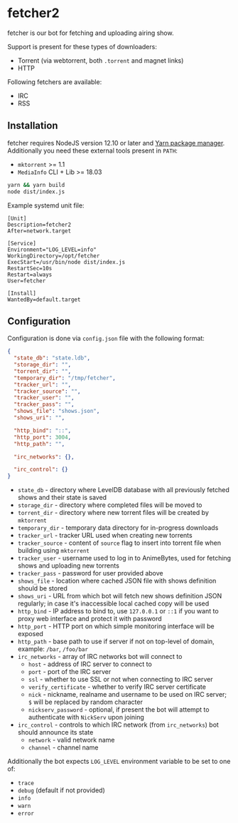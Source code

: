 # fetcher2

fetcher is our bot for fetching and uploading airing show.

Support is present for these types of downloaders:

- Torrent (via webtorrent, both `.torrent` and magnet links)
- HTTP

Following fetchers are available:

- IRC
- RSS

## Installation

fetcher requires NodeJS version 12.10 or later and [Yarn package manager](https://classic.yarnpkg.com/).
Additionally you need these external tools present in `PATH`:

- `mktorrent` >= 1.1
- `MediaInfo` CLI + Lib >= 18.03

```sh
yarn && yarn build
node dist/index.js
```

Example systemd unit file:

```systemd
[Unit]
Description=fetcher2
After=network.target

[Service]
Environment="LOG_LEVEL=info"
WorkingDirectory=/opt/fetcher
ExecStart=/usr/bin/node dist/index.js
RestartSec=10s
Restart=always
User=fetcher

[Install]
WantedBy=default.target
```

## Configuration

Configuration is done via `config.json` file with the following format:

```json
{
  "state_db": "state.ldb",
  "storage_dir": "",
  "torrent_dir": "",
  "temporary_dir": "/tmp/fetcher",
  "tracker_url": "",
  "tracker_source": "",
  "tracker_user": "",
  "tracker_pass": "",
  "shows_file": "shows.json",
  "shows_uri": "",

  "http_bind": "::",
  "http_port": 3004,
  "http_path": "",

  "irc_networks": {},

  "irc_control": {}
}
```

- `state_db` - directory where LevelDB database with all previously fetched shows and their state is saved
- `storage_dir` - directory where completed files will be moved to
- `torrent_dir` - directory where new torrent files will be created by `mktorrent`
- `temporary_dir` - temporary data directory for in-progress downloads
- `tracker_url` - tracker URL used when creating new torrents
- `tracker_source` - content of `source` flag to insert into torrent file when building using `mktorrent`
- `tracker_user` - username used to log in to AnimeBytes, used for fetching shows and uploading new torrents
- `tracker_pass` - password for user provided above
- `shows_file` - location where cached JSON file with shows definition should be stored
- `shows_uri` - URL from which bot will fetch new shows definition JSON regularly; in case it's inaccessible local cached copy will be used
- `http_bind` - IP address to bind to, use `127.0.0.1` or `::1` if you want to proxy web interface and protect it with password
- `http_port` - HTTP port on which simple monitoring interface will be exposed
- `http_path` - base path to use if server if not on top-level of domain, example: `/bar`, `/foo/bar`
- `irc_networks` - array of IRC networks bot will connect to
    - `host` - address of IRC server to connect to
    - `port` - port of the IRC server
    - `ssl` - whether to use SSL or not when connecting to IRC server
    - `verify_certificate` - whether to verify IRC server certificate
    - `nick` - nickname, realname and username to be used on IRC server; `$` will be replaced by random character
    - `nickserv_password` - optional, if present the bot will attempt to authenticate with `NickServ` upon joining
- `irc_control` - controls to which IRC network (from `irc_networks`) bot should announce its state
    - `network` - valid network name
    - `channel` - channel name

Additionally the bot expects `LOG_LEVEL` environment variable to be set to one of:
- `trace`
- `debug` (default if not provided)
- `info`
- `warn`
- `error`

